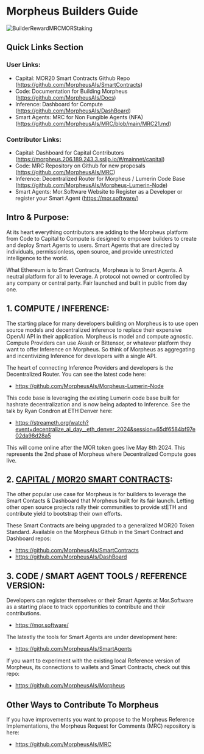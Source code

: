 # Morpheus Builders Guide
![BuilderRewardMRCMORStaking](https://github.com/MorpheusAIs/Docs/assets/1563345/275ff51f-673d-4ce1-859c-e4a02e06dcdb)

## Quick Links Section

### User Links:
- Capital: MOR20 Smart Contracts Github Repo (https://github.com/MorpheusAIs/SmartContracts)
- Code: Documentation for Building Morpheus (https://github.com/MorpheusAIs/Docs)
- Inference: Dashboard for Compute (https://github.com/MorpheusAIs/DashBoard)
- Smart Agents: MRC for Non Fungible Agents (NFA) (https://github.com/MorpheusAIs/MRC/blob/main/MRC21.md)

### Contributor Links:
- Capital: Dashboard for Capital Contributors (https://morpheus.206.189.243.3.sslip.io/#/mainnet/capital)
- Code: MRC Repository on Github for new proposals (https://github.com/MorpheusAIs/MRC)
- Inference: Decentralized Router for Morpheus / Lumerin Code Base (https://github.com/MorpheusAIs/Morpheus-Lumerin-Node)
- Smart Agents: Mor.Software Website to Register as a Developer or register your Smart Agent (https://mor.software/)

## Intro & Purpose:
At its heart everything contributors are adding to the Morpheus platform from Code to Capital to Compute is designed to empower builders to create and deploy Smart Agents to users. Smart Agents that are directed by individuals, permissionless, open source, and provide unrestricted intelligence to the world.

What Ethereum is to Smart Contracts, Morpheus is to Smart Agents. A neutral platform for all to leverage. A protocol not owned or controlled by any company or central party. Fair launched and built in public from day one.

## 1. COMPUTE / INFERENCE:
The starting place for many developers building on Morpheus is to use open source models and decentralized inference to replace their expensive OpenAI API in their application. Morpheus is model and compute agnostic. Compute Providers can use Akash or Bittensor, or whatever platform they want to offer Inference on Morpheus. So think of Morpheus as aggregating and incentivizing Inference for developers with a single API.

The heart of connecting Inference Providers and developers is the Decentralized Router. You can see the latest code here: 
- https://github.com/MorpheusAIs/Morpheus-Lumerin-Node

This code base is leveraging the existing Lumerin code base built for hashrate decentralization and is now being adapted to Inference. See the talk by Ryan Condron at ETH Denver here: 

- https://streameth.org/watch?event=decentralize_ai_day__eth_denver_2024&session=65df6584bf97e02da98d28a5

This will come online after the MOR token goes live May 8th 2024. This represents the 2nd phase of Morpheus where Decentralized Compute goes live.

## 2. [CAPITAL / MOR20 SMART CONTRACTS](https://www.mor20.org/):
The other popular use case for Morpheus is for builders to leverage the Smart Contacts & Dashboard that Morpheus built for its fair launch. Letting other open source projects rally their communities to provide stETH and contribute yield to bootstrap their own efforts.

These Smart Contracts are being upgraded to a generalized MOR20 Token Standard.
Available on the Morpheus Github in the Smart Contract and Dashboard repos:
- https://github.com/MorpheusAIs/SmartContracts
- https://github.com/MorpheusAIs/DashBoard

## 3. CODE / SMART AGENT TOOLS / REFERENCE VERSION:
Developers can register themselves or their Smart Agents at Mor.Software as a starting place to track opportunities to contribute and their contributions.
- https://mor.software/

The latestly the tools for Smart Agents are under development here:
- https://github.com/MorpheusAIs/SmartAgents

If you want to experiment with the existing local Reference version of Morpheus, its connections to wallets and Smart Contracts, check out this repo: 
- https://github.com/MorpheusAIs/Morpheus 

## Other Ways to Contribute To Morpheus
If you have improvements you want to propose to the Morpheus Reference Implementations, the Morpheus Request for Comments (MRC) repository is here:
- https://github.com/MorpheusAIs/MRC
